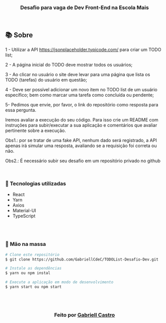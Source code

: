 <div align="center">

<h3>

Desafio para vaga de Dev Front-End na Escola Mais


</h3>

 

</div>

<br>

## 📚 **Sobre**

1 - Utilizar a API https://jsonplaceholder.typicode.com/ para criar um TODO list;

2 - A página inicial do TODO deve mostrar todos os usuários;

3 - Ao clicar no usuário o site deve levar para uma página que lista os TODO (tarefas) do usuário em questão;

4 - Deve ser possível adicionar um novo item no TODO list de um usuário específico; bem como marcar uma tarefa como concluída ou pendente;

5- Pedimos que envie, por favor, o link do repositório como resposta para essa pergunta.


Iremos avaliar a execução do seu código. Para isso crie um README com instruções para subir/executar a sua aplicação e comentários que avaliar pertinente sobre a execução.


Obs1.: por se tratar de uma fake API, nenhum dado será registrado, a API apenas irá simular uma resposta, avaliando se a requisição foi correta ou não.

Obs2.: É necessário subir seu desafio em um repositório privado no github



<br>

### 📌  **Tecnologias utilizadas**
- React
- Yarn
- Axios
- Material-UI
- TypeScript

<br>
<br>

### 🚀 **Mão na massa**

```bash
# Clone este repositório
$ git clone https://github.com/GabriellCdeC/TODOList-Desafio-Dev.git

# Instale as dependências
$ yarn ou npm instal

# Execute a aplicação em modo de desenvolvimento
$ yarn start ou npm start


```

<br>
<br>

<h3 align="center">
Feito por <a href="https://www.linkedin.com/in/gabriell-castro-de-carvalho-a4a821144/">Gabriell Castro</a>
<br><br>
</a>
</h3>

<!-- Links -->


